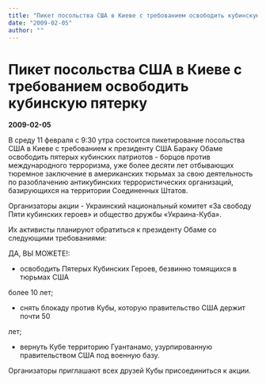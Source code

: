 ```yaml
---
title: "Пикет посольства США в Киеве с требованием освободить кубинскую пятерку"
date: "2009-02-05"
author: ""
---
```


# Пикет посольства США в Киеве с требованием освободить кубинскую пятерку

**2009-02-05** 

В среду 11 февраля с 9:30 утра состоится пикетирование посольства США в Киеве с требованием к президенту США Бараку Обаме освободить пятерых кубинских патриотов - борцов против международного терроризма, уже более десяти лет отбывающих тюремное заключение в американских тюрьмах за свою деятельность по разоблачению антикубинских террористических организаций, базирующихся на территории Соединенных Штатов.

Организаторы акции - Украинский национальный комитет «За свободу Пяти кубинских героев» и общество дружбы «Украина-Куба».

Их активисты планируют обратиться к президенту Обаме со следующими требованиями:

ДА, ВЫ МОЖЕТЕ!:

 - освободить Пятерых Кубинских Героев, безвинно томящихся в тюрьмах США

более 10 лет;

 - снять блокаду против Кубы, которую правительство США держит почти 50

лет;

 - вернуть Кубе территорию Гуантанамо, узурпированную правительством США под военную базу.

Организаторы приглашают всех друзей Кубы присоединиться к акции.